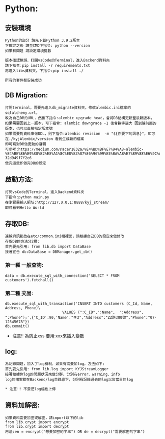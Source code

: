 # Python:

  ## 安裝環境
    Python的部分 請先下載Python 3.9.2版本
    下載完之後 請至CMD下指令: python --version
    如果有問題 請設定環境變數

    版本確認無誤，打開vsCode的Terminal，進入Backend資料夾
    請下指令:pip install -r requirements.txt
    再進入libs資料夾，下指令:pip install ./
    
    所有的套件都安裝成功

  ## DB Migration:
    打開terminal，需要先進入db_migrate資料夾，修改alembic.ini檔案的sqlalchemy.url，
    改為自己DB的URL，然後下指令:alembic upgrade head，會將DB結構更新至最新版本，
    如果需要回到上一版本，可下指令: alembic downgrade -1 後會數字越大 回到越前面的版本，也可以直接指定版本號
    如果需要對資料庫做DDL，則下指令:alembic revision  -m "${你要下的訊息}"，即可在./kyjAlembic/version 看到生成新的檔案
    即可寫對DB做更動的邏輯
    可參考:https://medium.com/@acer1832a/%E4%BD%BF%E7%94%A8-alembic-%E4%BE%86%E9%80%B2%E8%A1%8C%E8%B3%87%E6%96%99%E5%BA%AB%E7%89%88%E6%9C%AC%E7%AE%A1%E7%90%86-32d949f7f2c6
    做完這些即做完DB的設定

  ## 啟動方法:
    打開vsCode的Terminal，進入Backend資料夾
    下指令:python main.py
    在瀏覽器輸入網址:http://127.0.0.1:8888/kyj_stream/
    即可看到Hello World

  ## 存取DB:
    連線資訊都放在etc/common.ini檔裡面，請根據自己DB的設定來做修改
    存取DB的方法分2種:
    首先要先引用: from lib.db import DataBase
    接著宣告 db:DataBase = DBManager.get_db()
  ### 第一種 一般查詢:  
    data = db.execute_sql_with_connection('SELECT * FROM customers').fetchall()

  ### 第二種 交易:
    db.execute_sql_with_transaction('INSERT INTO customers (C_Id, Name,  Address, Phone)\
                              VALUES (":C_ID",":Name",  ":Address", ":Phone");',{'C_ID':90,'Name':"李3","Address":"ZZ路300號","Phone":"07-12345678"})  
    db.commit()

  * 注意!! 為防止xss 要用:xxx來插入變數

  ## log:
    為記錄問題，加入了log機制，如果有需要加log，方法如下:
    首先要先引用: from lib.log import KYJStreamLogger
    接著根據你log的問題狀況來做分群，分別有error、warning、info
    log的檔案都在Backend/log目錄底下，分別有記錄過去的log以及當日的log

    * 注意!! 不要把log檔也上傳

  ## 資料加解密:
    如果資料需要加密或解密，請import以下的lib
    from lib.crypt import encrypt
    from lib.crypt import decrypt
    用法:en = encrypt("想要加密的字串") OR de = decrypt("需要解密的字串")



  
  